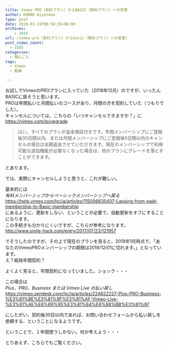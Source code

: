 ```yaml
---
title: Vimeo PRO（有料プラン）からBASIC（無料プラン）への変更
author: KONNO Kiyotaka
type: post
date: 2019-01-19T00:58:36+00:00
archives:
    - 2019
url: /vimeo-pro（有料プラン）からbasic（無料プラン）への変更/
post_views_count:
  - 1585
categories:
  - 関心ごと
tags:
  - Vimeo
  - 動画

---
```

お試しでVimeoのPROプランに入っていた（2018年12月）のですが、いったんBASICに戻そうと思います。  
PROは年間払いと月間払いのコースがあり、月間の方を契約していた（つもりでした）。  
キャンセルについては、こちらの「いつキャンセルできますか？」に  
<a rel="noreferrer noopener" target="_blank" href="https://vimeo.com/jp/upgrade">https://vimeo.com/jp/upgrade</a>

<blockquote class="wp-block-quote">
  <p>
    はい、すべてのプランが返金保証付きです。年間メンバーシップにご登録後30日間以内、または月間メンバーシップにご登録後5日間以内のキャンセルの場合は全額返金させていただきます。現在のメンバーシップで利用可能な追加機能が必要なくなった場合は、他のプランにグレードを落とすことができます。
  </p>
</blockquote>

とあります。

では、実際にキャンセルしようと思うと、これが難しい。

基本的には  
_有料メンバーシップからベーシックメンバーシップへ戻る_  
<a rel="noreferrer noopener" target="_blank" href="https://help.vimeo.com/hc/ja/articles/115006635407-Lapsing-from-paid-membership-to-Basic-membership">https://help.vimeo.com/hc/ja/articles/115006635407-Lapsing-from-paid-membership-to-Basic-membership</a>  
にあるように、更新をしない、ということが必要で、自動更新をオフにすることになります。  
この手続きも分かりにくいですが、こちらが参考になります。  
<a rel="noreferrer noopener" target="_blank" href="http://www.smile-hack.com/entry/2017/07/23/121957">http://www.smile-hack.com/entry/2017/07/23/121957</a>

でそうしたのですが、その上で現在のプランを見ると、2019年1月時点で、「あなたのVimeoPROメンバーシップの期限は2019/12/01に切れます。」となっています。  
え？結局年間契約？

よくよく見ると、年間契約になっていました。ショック・・・

この場合は  
_Plus、PRO、Business または Vimeo Live の払い戻し_  
<a rel="noreferrer noopener" target="_blank" href="https://vimeo.zendesk.com/hc/ja/articles/224822227-Plus-PRO-Business-%E3%81%BE%E3%81%9F%E3%81%AF-Vimeo-Live-%E3%81%AE%E6%89%95%E3%81%84%E6%88%BB%E3%81%97">https://vimeo.zendesk.com/hc/ja/articles/224822227-Plus-PRO-Business-%E3%81%BE%E3%81%9F%E3%81%AF-Vimeo-Live-%E3%81%AE%E6%89%95%E3%81%84%E6%88%BB%E3%81%97</a>

にしたがい、契約後30日以内であれば、お問い合わせフォームから払い戻しを依頼する、ということになるようです。

ということで、１年間使うしかない。何か考えよう・・・

とりあえず、こちらでもご覧ください。